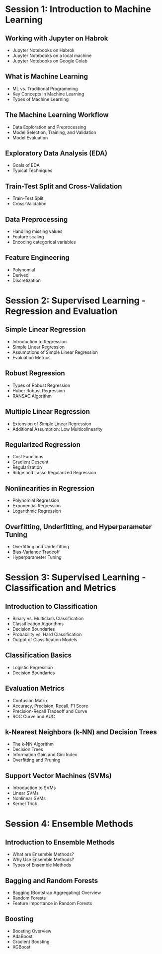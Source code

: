 # Session 1: Introduction to Machine Learning


## Working with Jupyter on Habrok

-   Jupyter Notebooks on Habrok
-   Jupyter Notebooks on a local machine
-   Jupyter Notebooks on Google Colab


## What is Machine Learning

-   ML vs. Traditional Programming
-   Key Concepts in Machine Learning
-   Types of Machine Learning


## The Machine Learning Workflow

-   Data Exploration and Preprocessing
-   Model Selection, Training, and Validation
-   Model Evaluation


## Exploratory Data Analysis (EDA)

-   Goals of EDA
-   Typical Techniques


## Train-Test Split and Cross-Validation

-   Train-Test Split
-   Cross-Validation


## Data Preprocessing

-   Handling missing values
-   Feature scaling
-   Encoding categorical variables


## Feature Engineering

-   Polynomial
-   Derived
-   Discretization


# Session 2: Supervised Learning - Regression and Evaluation


## Simple Linear Regression

-   Introduction to Regression
-   Simple Linear Regression
-   Assumptions of Simple Linear Regression
-   Evaluation Metrics


## Robust Regression

-   Types of Robust Regression
-   Huber Robust Regression
-   RANSAC Algorithm


## Multiple Linear Regression

-   Extension of Simple Linear Regression
-   Additional Assumption: Low Multicolinearity


## Regularized Regression

-   Cost Functions
-   Gradient Descent
-   Regularization
-   Ridge and Lasso Regularized Regression


## Nonlinearities in Regression

-   Polynomial Regression
-   Exponential Regression
-   Logarithmic Regression


## Overfitting, Underfitting, and Hyperparameter Tuning

-   Overfitting and Underfitting
-   Bias-Variance Tradeoff
-   Hyperparameter Tuning


# Session 3: Supervised Learning - Classification and Metrics


## Introduction to Classification

-   Binary vs. Multiclass Classification
-   Classification Algorithms
-   Decision Boundaries
-   Probability vs. Hard Classification
-   Output of Classification Models


## Classification Basics

-   Logistic Regression
-   Decision Boundaries


## Evaluation Metrics

-   Confusion Matrix
-   Accuracy, Precision, Recall, F1 Score
-   Precision-Recall Tradeoff and Curve
-   ROC Curve and AUC


## k-Nearest Neighbors (k-NN) and Decision Trees

-   The k-NN Algorithm
-   Decision Trees
-   Information Gain and Gini Index
-   Overfitting and Pruning


## Support Vector Machines (SVMs)

-   Introduction to SVMs
-   Linear SVMs
-   Nonlinear SVMs
-   Kernel Trick


# Session 4: Ensemble Methods


## Introduction to Ensemble Methods

-   What are Ensemble Methods?
-   Why Use Ensemble Methods?
-   Types of Ensemble Methods


## Bagging and Random Forests

-   Bagging (Bootstrap Aggregating) Overview
-   Random Forests
-   Feature Importance in Random Forests


## Boosting

-   Boosting Overview
-   AdaBoost
-   Gradient Boosting
-   XGBoost


